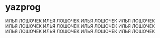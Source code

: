 # yazprog
ИЛЬЯ ЛОШОЧЕК
ИЛЬЯ ЛОШОЧЕК
ИЛЬЯ ЛОШОЧЕК
ИЛЬЯ ЛОШОЧЕК
ИЛЬЯ ЛОШОЧЕК
ИЛЬЯ ЛОШОЧЕК
ИЛЬЯ ЛОШОЧЕК
ИЛЬЯ ЛОШОЧЕК
ИЛЬЯ ЛОШОЧЕК
ИЛЬЯ ЛОШОЧЕК
ИЛЬЯ ЛОШОЧЕК
ИЛЬЯ ЛОШОЧЕК
